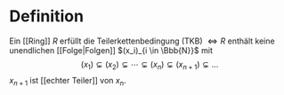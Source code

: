 # Definition
Ein [[Ring]] $R$ erfüllt die Teilerkettenbedingung (TKB) $\iff R$ enthält keine unendlichen [[Folge|Folgen]] $(x_i)_{i \in \Bbb{N}}$ mit
$$(x_1) \subsetneq (x_2) \subsetneq \cdots \subsetneq (x_n) \subsetneq (x_{n+1}) \subsetneq ...$$
$x_{n+1}$ ist [[echter Teiler]] von $x_n$.